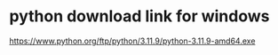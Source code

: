 # python download link for windows
https://www.python.org/ftp/python/3.11.9/python-3.11.9-amd64.exe
